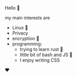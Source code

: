 Hello 🍪

my main interests are
- Linux 🐧
- Privacy 
- encryption 🔑
- programming:
  - trying to learn rust 🦀
  - little bit of bash and JS 🐚
  - I enjoy writing CSS

❤️
